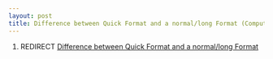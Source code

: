 ```yaml
---
layout: post 
title: Difference between Quick Format and a normal/long Format (Computing)
---
```


1.  REDIRECT [Difference between Quick Format and a normal/long
    Format](Difference_between_Quick_Format_and_a_normal/long_Format "wikilink")
